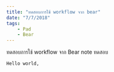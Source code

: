 ```yaml
---
title: "ทดสอบการใช้ workflow จาก bear"
date: "7/7/2018"
tags:
    - Pad
    - Bear
---
```

ทดสอบการใช้ workflow จาก Bear note
ทดสอบ

```
Hello world,
```




